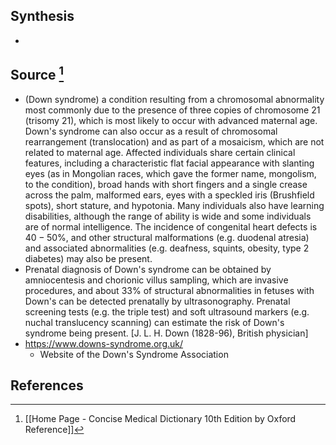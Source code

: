 ## Synthesis
- 
## Source [^1]
- (Down syndrome) a condition resulting from a chromosomal abnormality most commonly due to the presence of three copies of chromosome 21 (trisomy 21), which is most likely to occur with advanced maternal age. Down's syndrome can also occur as a result of chromosomal rearrangement (translocation) and as part of a mosaicism, which are not related to maternal age. Affected individuals share certain clinical features, including a characteristic flat facial appearance with slanting eyes (as in Mongolian races, which gave the former name, mongolism, to the condition), broad hands with short fingers and a single crease across the palm, malformed ears, eyes with a speckled iris (Brushfield spots), short stature, and hypotonia. Many individuals also have learning disabilities, although the range of ability is wide and some individuals are of normal intelligence. The incidence of congenital heart defects is $40-50 \%$, and other structural malformations (e.g. duodenal atresia) and associated abnormalities (e.g. deafness, squints, obesity, type 2 diabetes) may also be present.
- Prenatal diagnosis of Down's syndrome can be obtained by amniocentesis and chorionic villus sampling, which are invasive procedures, and about $33 \%$ of structural abnormalities in fetuses with Down's can be detected prenatally by ultrasonography. Prenatal screening tests (e.g. the triple test) and soft ultrasound markers (e.g. nuchal translucency scanning) can estimate the risk of Down's syndrome being present. \[J. L. H. Down (1828-96), British physician]
- https://www.downs-syndrome.org.uk/
	- Website of the Down's Syndrome Association
## References

[^1]: [[Home Page - Concise Medical Dictionary 10th Edition by Oxford Reference]]